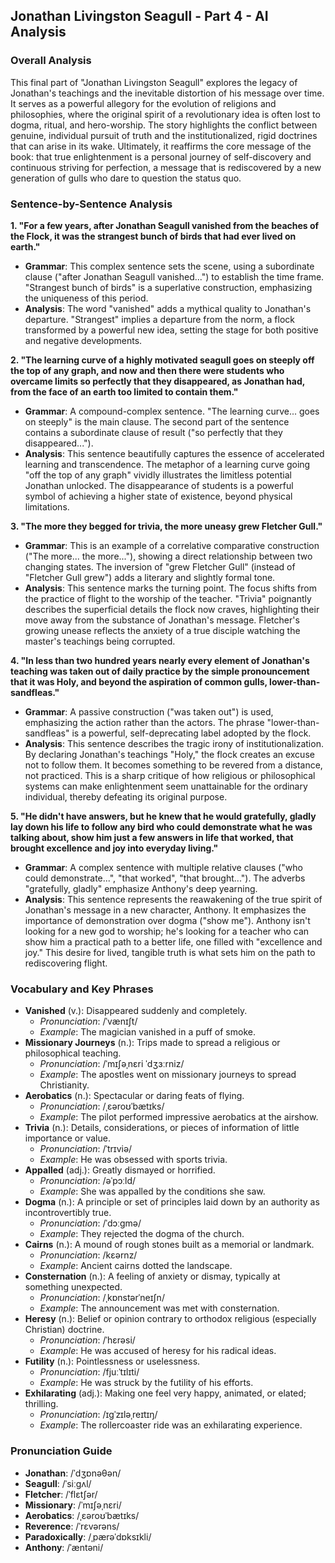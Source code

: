 ## Jonathan Livingston Seagull - Part 4 - AI Analysis

### Overall Analysis

This final part of "Jonathan Livingston Seagull" explores the legacy of Jonathan's teachings and the inevitable distortion of his message over time. It serves as a powerful allegory for the evolution of religions and philosophies, where the original spirit of a revolutionary idea is often lost to dogma, ritual, and hero-worship. The story highlights the conflict between genuine, individual pursuit of truth and the institutionalized, rigid doctrines that can arise in its wake. Ultimately, it reaffirms the core message of the book: that true enlightenment is a personal journey of self-discovery and continuous striving for perfection, a message that is rediscovered by a new generation of gulls who dare to question the status quo.

### Sentence-by-Sentence Analysis

**1. "For a few years, after Jonathan Seagull vanished from the beaches of the Flock, it was the strangest bunch of birds that had ever lived on earth."**
   - **Grammar**: This complex sentence sets the scene, using a subordinate clause ("after Jonathan Seagull vanished...") to establish the time frame. "Strangest bunch of birds" is a superlative construction, emphasizing the uniqueness of this period.
   - **Analysis**: The word "vanished" adds a mythical quality to Jonathan's departure. "Strangest" implies a departure from the norm, a flock transformed by a powerful new idea, setting the stage for both positive and negative developments.

**2. "The learning curve of a highly motivated seagull goes on steeply off the top of any graph, and now and then there were students who overcame limits so perfectly that they disappeared, as Jonathan had, from the face of an earth too limited to contain them."**
   - **Grammar**: A compound-complex sentence. "The learning curve... goes on steeply" is the main clause. The second part of the sentence contains a subordinate clause of result ("so perfectly that they disappeared...").
   - **Analysis**: This sentence beautifully captures the essence of accelerated learning and transcendence. The metaphor of a learning curve going "off the top of any graph" vividly illustrates the limitless potential Jonathan unlocked. The disappearance of students is a powerful symbol of achieving a higher state of existence, beyond physical limitations.

**3. "The more they begged for trivia, the more uneasy grew Fletcher Gull."**
   - **Grammar**: This is an example of a correlative comparative construction ("The more... the more..."), showing a direct relationship between two changing states. The inversion of "grew Fletcher Gull" (instead of "Fletcher Gull grew") adds a literary and slightly formal tone.
   - **Analysis**: This sentence marks the turning point. The focus shifts from the practice of flight to the worship of the teacher. "Trivia" poignantly describes the superficial details the flock now craves, highlighting their move away from the substance of Jonathan's message. Fletcher's growing unease reflects the anxiety of a true disciple watching the master's teachings being corrupted.

**4. "In less than two hundred years nearly every element of Jonathan's teaching was taken out of daily practice by the simple pronouncement that it was Holy, and beyond the aspiration of common gulls, lower-than-sandfleas."**
   - **Grammar**: A passive construction ("was taken out") is used, emphasizing the action rather than the actors. The phrase "lower-than-sandfleas" is a powerful, self-deprecating label adopted by the flock.
   - **Analysis**: This sentence describes the tragic irony of institutionalization. By declaring Jonathan's teachings "Holy," the flock creates an excuse not to follow them. It becomes something to be revered from a distance, not practiced. This is a sharp critique of how religious or philosophical systems can make enlightenment seem unattainable for the ordinary individual, thereby defeating its original purpose.

**5. "He didn't have answers, but he knew that he would gratefully, gladly lay down his life to follow any bird who could demonstrate what he was talking about, show him just a few answers in life that worked, that brought excellence and joy into everyday living."**
   - **Grammar**: A complex sentence with multiple relative clauses ("who could demonstrate...", "that worked", "that brought..."). The adverbs "gratefully, gladly" emphasize Anthony's deep yearning.
   - **Analysis**: This sentence represents the reawakening of the true spirit of Jonathan's message in a new character, Anthony. It emphasizes the importance of demonstration over dogma ("show me"). Anthony isn't looking for a new god to worship; he's looking for a teacher who can show him a practical path to a better life, one filled with "excellence and joy." This desire for lived, tangible truth is what sets him on the path to rediscovering flight.

### Vocabulary and Key Phrases

*   **Vanished** (v.): Disappeared suddenly and completely.
    *   *Pronunciation*: /ˈvænɪʃt/
    *   *Example*: The magician vanished in a puff of smoke.
*   **Missionary Journeys** (n.): Trips made to spread a religious or philosophical teaching.
    *   *Pronunciation*: /ˈmɪʃəˌnɛri ˈdʒɜːrniz/
    *   *Example*: The apostles went on missionary journeys to spread Christianity.
*   **Aerobatics** (n.): Spectacular or daring feats of flying.
    *   *Pronunciation*: /ˌɛəroʊˈbætɪks/
    *   *Example*: The pilot performed impressive aerobatics at the airshow.
*   **Trivia** (n.): Details, considerations, or pieces of information of little importance or value.
    *   *Pronunciation*: /ˈtrɪviə/
    *   *Example*: He was obsessed with sports trivia.
*   **Appalled** (adj.): Greatly dismayed or horrified.
    *   *Pronunciation*: /əˈpɔːld/
    *   *Example*: She was appalled by the conditions she saw.
*   **Dogma** (n.): A principle or set of principles laid down by an authority as incontrovertibly true.
    *   *Pronunciation*: /ˈdɔːɡmə/
    *   *Example*: They rejected the dogma of the church.
*   **Cairns** (n.): A mound of rough stones built as a memorial or landmark.
    *   *Pronunciation*: /kɛərnz/
    *   *Example*: Ancient cairns dotted the landscape.
*   **Consternation** (n.): A feeling of anxiety or dismay, typically at something unexpected.
    *   *Pronunciation*: /ˌkɒnstərˈneɪʃn/
    *   *Example*: The announcement was met with consternation.
*   **Heresy** (n.): Belief or opinion contrary to orthodox religious (especially Christian) doctrine.
    *   *Pronunciation*: /ˈhɛrəsi/
    *   *Example*: He was accused of heresy for his radical ideas.
*   **Futility** (n.): Pointlessness or uselessness.
    *   *Pronunciation*: /fjuːˈtɪlɪti/
    *   *Example*: He was struck by the futility of his efforts.
*   **Exhilarating** (adj.): Making one feel very happy, animated, or elated; thrilling.
    *   *Pronunciation*: /ɪɡˈzɪləˌreɪtɪŋ/
    *   *Example*: The rollercoaster ride was an exhilarating experience.

### Pronunciation Guide

*   **Jonathan**: /ˈdʒɒnəθən/
*   **Seagull**: /ˈsiːɡʌl/
*   **Fletcher**: /ˈflɛtʃər/
*   **Missionary**: /ˈmɪʃəˌnɛri/
*   **Aerobatics**: /ˌɛəroʊˈbætɪks/
*   **Reverence**: /ˈrɛvərəns/
*   **Paradoxically**: /ˌpærəˈdɒksɪkli/
*   **Anthony**: /ˈæntəni/
